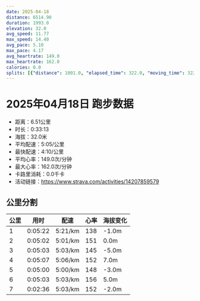 ```yaml
---
date: 2025-04-18
distance: 6514.90
duration: 1993.0
elevation: 32.0
avg_speed: 11.77
max_speed: 14.40
avg_pace: 5.10
max_pace: 4.17
avg_heartrate: 149.0
max_heartrate: 162.0
calories: 0.0
splits: [{"distance": 1001.0, "elapsed_time": 322.0, "moving_time": 322.0, "average_speed": 3.11, "pace": 5.359067524115756, "average_heartrate": 138.09316770186336, "elevation_difference": -1.0, "split_number": 1}, {"distance": 1002.0, "elapsed_time": 302.0, "moving_time": 302.0, "average_speed": 3.32, "pace": 5.020090361445783, "average_heartrate": 151.44701986754967, "elevation_difference": 0.0, "split_number": 2}, {"distance": 997.0, "elapsed_time": 303.0, "moving_time": 303.0, "average_speed": 3.29, "pace": 5.065866261398176, "average_heartrate": 145.66006600660066, "elevation_difference": -5.0, "split_number": 3}, {"distance": 1002.0, "elapsed_time": 307.0, "moving_time": 307.0, "average_speed": 3.26, "pace": 5.112484662576687, "average_heartrate": 152.1530944625407, "elevation_difference": 7.0, "split_number": 4}, {"distance": 998.0, "elapsed_time": 300.0, "moving_time": 300.0, "average_speed": 3.33, "pace": 5.005015015015014, "average_heartrate": 148.88, "elevation_difference": -3.0, "split_number": 5}, {"distance": 1000.0, "elapsed_time": 303.0, "moving_time": 303.0, "average_speed": 3.3, "pace": 5.050515151515151, "average_heartrate": 156.34653465346534, "elevation_difference": 5.0, "split_number": 6}, {"distance": 514.9, "elapsed_time": 156.0, "moving_time": 156.0, "average_speed": 3.3, "pace": 5.050515151515151, "average_heartrate": 152.48717948717947, "elevation_difference": -2.0, "split_number": 7}]
---
```


# 2025年04月18日 跑步数据

- 距离：6.51公里
- 时长：0:33:13
- 海拔：32.0米
- 平均配速：5:05/公里
- 最快配速：4:10/公里
- 平均心率：149.0次/分钟
- 最大心率：162.0次/分钟
- 卡路里消耗：0.0千卡
- 活动链接：https://www.strava.com/activities/14207859579

## 公里分割

| 公里 | 用时 | 配速 | 心率 | 海拔变化 |
|------|------|------|------|------|
| 1 | 0:05:22 | 5:21/km | 138 | -1.0m |
| 2 | 0:05:02 | 5:01/km | 151 | 0.0m |
| 3 | 0:05:03 | 5:03/km | 145 | -5.0m |
| 4 | 0:05:07 | 5:06/km | 152 | 7.0m |
| 5 | 0:05:00 | 5:00/km | 148 | -3.0m |
| 6 | 0:05:03 | 5:03/km | 156 | 5.0m |
| 7 | 0:02:36 | 5:03/km | 152 | -2.0m |

